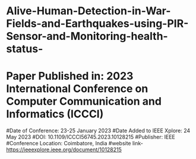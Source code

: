 # Alive-Human-Detection-in-War-Fields-and-Earthquakes-using-PIR-Sensor-and-Monitoring-health-status-
# Paper Published in: 2023 International Conference on Computer Communication and Informatics (ICCCI)
#Date of Conference: 23-25 January 2023
#Date Added to IEEE Xplore: 24 May 2023
#DOI: 10.1109/ICCCI56745.2023.10128215
#Publisher: IEEE
#Conference Location: Coimbatore, India
#website link-https://ieeexplore.ieee.org/document/10128215
